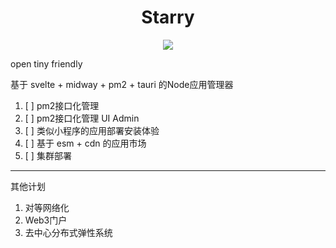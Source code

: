 <div align="center">
  <h1>Starry</h1>
  <a href="https://codecov.io/gh/SOVLOOKUP/node-manager">
    <img src="https://codecov.io/gh/SOVLOOKUP/node-manager/branch/master/graph/badge.svg?token=gtYREOVInH"/>
  </a>
</div>

    
    
open tiny friendly

基于 svelte + midway + pm2 + tauri 的Node应用管理器

1. [ ] pm2接口化管理
2. [ ] pm2接口化管理 UI Admin
3. [ ] 类似小程序的应用部署安装体验
4. [ ] 基于 esm + cdn 的应用市场
5. [ ] 集群部署

---
其他计划

1. 对等网络化
2. Web3门户
3. 去中心分布式弹性系统
